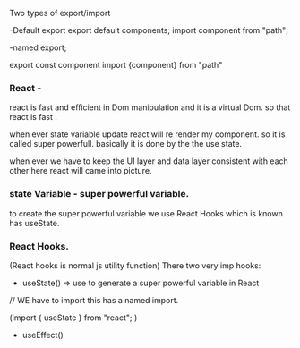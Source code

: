 Two types of export/import

-Default export
export default components;
import component from "path";

-named export;

export const component
import {component} from "path"

### React -
react is fast and efficient in Dom manipulation and it is a virtual Dom. so that react is fast .


when  ever state variable update react will re render my component. so it is called super powerfull.
 basically it is done by the the use state.

when ever we have to keep the UI layer and data layer consistent with each other here react will came into picture.

### state Variable - super powerful variable.
to create the super powerful variable   we use React Hooks which is known has useState.


### React Hooks.

(React hooks is normal js utility function)
There two very imp hooks:

- useState() => use to generate a super powerful variable in React

// WE have to import this has a named import.

(import { useState } from "react"; )

- useEffect()
